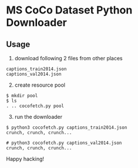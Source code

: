 # MS CoCo Dataset Python Downloader

## Usage

1. download following 2 files from other places
```
captions_train2014.json
captions_val2014.json
```

2. create resource pool
```
$ mkdir pool
$ ls
. .. cocofetch.py pool
```

3. run the downloader
```
$ python3 cocofetch.py captions_train2014.json
crunch, crunch, crunch...

# python3 cocofetch.py captions_val2014.json
crunch, crunch, crunch...
```

Happy hacking!
